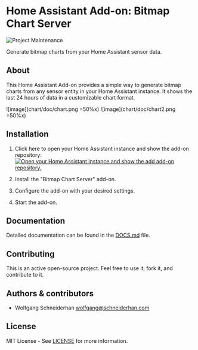 # Home Assistant Add-on: Bitmap Chart Server

![Project Maintenance][maintenance-shield]

Generate bitmap charts from your Home Assistant sensor data.

## About

This Home Assistant Add-on provides a simple way to generate bitmap charts from any sensor entity in your Home Assistant instance. It shows the last 24 hours of data in a customizable chart format.

![image](chart/doc/chart.png =50%x) ![image](chart/doc/chart2.png =50%x)

## Installation

1. Click here to open your Home Assistant instance and show the add-on repository: [![Open your Home Assistant instance and show the add add-on repository.](https://my.home-assistant.io/badges/supervisor_add_addon_repository.svg)](https://my.home-assistant.io/redirect/supervisor_add_addon_repository/?repository_url=https://github.com/ByteWolfGang/HomeAssistantAddOns)

2. Install the "Bitmap Chart Server" add-on.
3. Configure the add-on with your desired settings.
4. Start the add-on.

## Documentation

Detailed documentation can be found in the [DOCS.md](chart/DOCS.md) file.

## Contributing

This is an active open-source project. Feel free to use it, fork it, and contribute to it.

## Authors & contributors

- Wolfgang Schneiderhan <wolfgang@schneiderhan.com>

## License

MIT License - See [LICENSE](LICENSE) for more information.

[maintenance-shield]: https://img.shields.io/maintenance/yes/2025.svg 